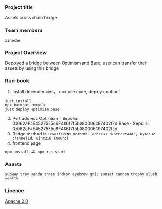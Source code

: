 ### Project title
Assets cross chain bridge

### Team members
    ziheche

### Project Overview
Depolyed a bridge between Optimism and Base, user can transfer their assets by using this bridge

### Run-book
1. Install dependencies， compile code, deploy contract
```shell
just install
npx hardhat compile
just deploy optimism base
```
2. Port address
    Optimism - Sepolia: 0x062aF4E4527565c6F486f7f5b080006397402f2d
    Base - Sepolia: 0x062aF4E4527565c6F486f7f5b080006397402f2d
3. Bridge method is `TransferCNY` params: `(address destPortAddr,
        bytes32 channelId,
        uint256 amount)`
4. frontend page
```
npm install && npm run start
```
### Assets
```
subway tray panda three indoor eyebrow grit sunset cannon trophy slush wealth
```

### Licence
[Apache 2.0](LICENSE)

